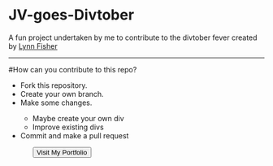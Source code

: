 # JV-goes-Divtober
A fun project undertaken by me to contribute to the divtober fever created by [Lynn Fisher](https://a.singlediv.com)
<hr/>
#How can you contribute to this repo?
<ul>
<li>Fork this repository.</li>
<li>Create your own branch.</li>
<li>Make some changes.</li>
  <ul>
    <li>Maybe create your own div</li>
    <li>Improve existing divs</li>
  </ul>
<li> Commit and make a pull request </li>
<ul>
<button name="button" onClick="https://nandurijv.codes">Visit My Portfolio</button>
